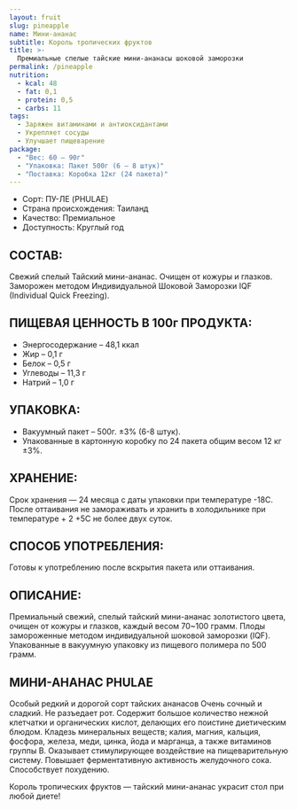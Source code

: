 ```yaml
---
layout: fruit
slug: pineapple
name: Мини-ананас
subtitle: Король тропических фруктов
title: >-
  Премиальные спелые тайские мини-ананасы шоковой заморозки
permalink: /pineapple
nutrition:
  - kcal: 48
  - fat: 0,1
  - protein: 0,5
  - carbs: 11
tags:
  - Заряжен витаминами и антиоксидантами
  - Укрепляет сосуды
  - Улучшает пищеварение
package:
  - "Вес: 60 — 90г"
  - "Упаковка: Пакет 500г (6 — 8 штук)"
  - "Поставка: Коробка 12кг (24 пакета)"
---
```


* Сорт: ПУ-ЛЕ (PHULAE)
* Страна происхождения: Таиланд
* Качество: Премиальное
* Доступность: Круглый год

## СОСТАВ:

Свежий спелый Тайский мини-ананас. Очищен от кожуры и глазков. Заморожен
методом Индивидуальной Шоковой Заморозки IQF (Individual Quick Freezing).

## ПИЩЕВАЯ ЦЕННОСТЬ В 100г ПРОДУКТА:

* Энергосодержание – 48,1 ккал
* Жир – 0,1 г
* Белок – 0,5 г
* Углеводы – 11,3 г
* Натрий – 1,0 г

## УПАКОВКА:

* Вакуумный пакет – 500г. ±3% (6-8 штук).
* Упакованные в картонную коробку по 24 пакета общим весом 12 кг ±3%.

## ХРАНЕНИЕ:

Срок хранения — 24 месяца с даты упаковки при температуре -18С. После
оттаивания не замораживать и хранить в холодильнике при температуре + 2 +5С не
более двух суток.

## СПОСОБ УПОТРЕБЛЕНИЯ:

Готовы к употреблению после вскрытия пакета или оттаивания.

## ОПИСАНИЕ:

Премиальный свежий, спелый тайский мини-ананас золотистого цвета, очищен от
кожуры и глазков, каждый весом 70~100 грамм. Плоды замороженные методом
индивидуальной шоковой заморозки (IQF). Упакованные в вакуумную упаковку из
пищевого полимера по 500 грамм.

## МИНИ-АНАНАС PHULAE

Особый редкий и дорогой сорт тайских ананасов Очень сочный и сладкий. Не
разъедает рот. Содержит большое количество нежной клетчатки и органических
кислот, делающих его поистине диетическим блюдом. Кладезь минеральных веществ;
калия, магния, кальция, фосфора, железа, меди, цинка, йода и марганца, а также
витаминов группы В. Оказывает стимулирующее воздействие на пищеварительную
систему. Повышает ферментативную активность желудочного сока. Способствует
похудению.

Король тропических фруктов — тайский мини-ананас украсит стол при любой диете!

